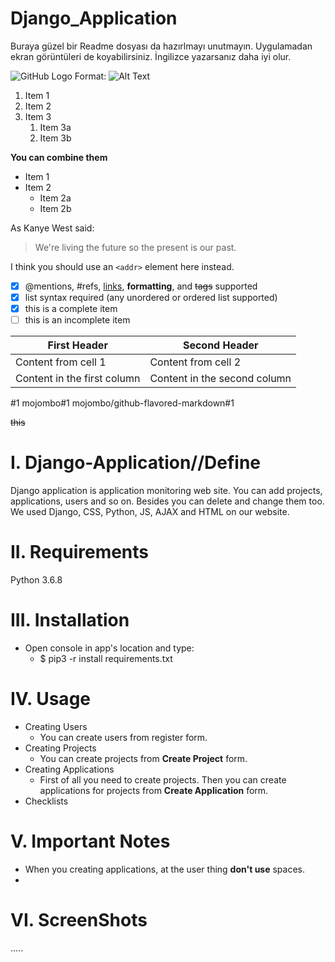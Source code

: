 # Django_Application

Buraya güzel bir Readme dosyası da hazırlmayı unutmayın. Uygulamadan ekran görüntüleri de koyabilirsiniz. İngilizce yazarsanız daha iyi olur.

![GitHub Logo](/images/logo.png)
Format: ![Alt Text](url)

1. Item 1
1. Item 2
1. Item 3
   1. Item 3a
   1. Item 3b

**You can combine them**
* Item 1
* Item 2
  * Item 2a
  * Item 2b

As Kanye West said:

> We're living the future so
> the present is our past.  

I think you should use an
`<addr>` element here instead.

- [x] @mentions, #refs, [links](), **formatting**, and <del>tags</del> supported
- [x] list syntax required (any unordered or ordered list supported)
- [x] this is a complete item
- [ ] this is an incomplete item

First Header | Second Header
------------ | -------------
Content from cell 1 | Content from cell 2
Content in the first column | Content in the second column

#1
mojombo#1
mojombo/github-flavored-markdown#1

~~this~~

# I. Django-Application//Define
 Django application is application monitoring web site. You can add projects, applications, users and so on. Besides you can delete and change them too. We used Django, CSS, Python, JS, AJAX and HTML on our website.

# II. Requirements
 Python 3.6.8

# III. Installation
  * Open console in app's location and type: 
    * $ pip3 -r install requirements.txt

# IV. Usage
  * Creating Users
    * You can create users from register form.
  * Creating Projects
    * You can create projects from **Create Project** form.
  * Creating Applications
    * First of all you need to create projects. Then you can create applications for projects from **Create Application** form.
  * Checklists

# V. Important Notes
  * When you creating applications, at the user thing **don't use** spaces.
  * 

# VI. ScreenShots
  .....
